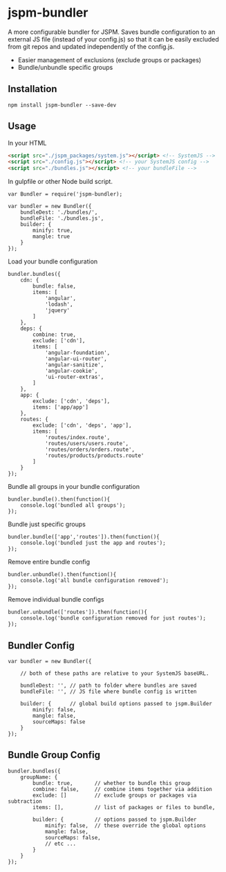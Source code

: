 # jspm-bundler

A more configurable bundler for JSPM.  Saves bundle configuration to an external JS file
(instead of your config.js) so that it can be easily excluded from git repos and updated
independently of the config.js.

* Easier management of exclusions (exclude groups or packages)
* Bundle/unbundle specific groups


## Installation

```
npm install jspm-bundler --save-dev
```

## Usage

In your HTML

```html
<script src="./jspm_packages/system.js"></script> <!-- SystemJS -->
<script src="./config.js"></script> <!-- your SystemJS config -->
<script src="./bundles.js"></script> <!-- your bundleFile -->
```

In gulpfile or other Node build script.

```
var Bundler = require('jspm-bundler);

var bundler = new Bundler({
    bundleDest: './bundles/',
    bundleFile: './bundles.js',
    builder: {
        minify: true,
        mangle: true
    }
});
```

Load your bundle configuration

```
bundler.bundles({
    cdn: {
        bundle: false,
        items: [
            'angular',
            'lodash',
            'jquery'
        ]
    },
    deps: {
        combine: true,
        exclude: ['cdn'],
        items: [
            'angular-foundation',
            'angular-ui-router',
            'angular-sanitize',
            'angular-cookie',
            'ui-router-extras',
        ]
    },
    app: {
        exclude: ['cdn', 'deps'],
        items: ['app/app']
    },
    routes: {
        exclude: ['cdn', 'deps', 'app'],
        items: [
            'routes/index.route',
            'routes/users/users.route',
            'routes/orders/orders.route',
            'routes/products/products.route'
        ]
    }
});
```

Bundle all groups in your bundle configuration

```
bundler.bundle().then(function(){
    console.log('bundled all groups');
});
```

Bundle just specific groups

```
bundler.bundle(['app','routes']).then(function(){
    console.log('bundled just the app and routes');
});
```

Remove entire bundle config

```
bundler.unbundle().then(function(){
    console.log('all bundle configuration removed');
});
```

Remove individual bundle configs
```
bundler.unbundle(['routes']).then(function(){
    console.log('bundle configuration removed for just routes');
});
```

## Bundler Config

```
var bundler = new Bundler({

    // both of these paths are relative to your SystemJS baseURL.

    bundleDest: '', // path to folder where bundles are saved
    bundleFile: '', // JS file where bundle config is written

    builder: {      // global build options passed to jspm.Builder
        minify: false,
        mangle: false,
        sourceMaps: false
    }
});
```


## Bundle Group Config

```
bundler.bundles({
    groupName: {
        bundle: true,       // whether to bundle this group
        combine: false,     // combine items together via addition
        exclude: []         // exclude groups or packages via subtraction
        items: [],          // list of packages or files to bundle,

        builder: {          // options passed to jspm.Builder
            minify: false,  // these override the global options
            mangle: false,
            sourceMaps: false,
            // etc ...
        }
    }
});
```
